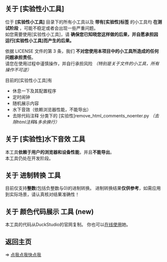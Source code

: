 <!--# 芙芙工具箱各个工具文档-->

## 关于 **[实验性小工具]**
位于 **[实验性小工具]** 目录下的所有小工具以及 **带有[实验性]标签** 的小工具均 **在测试阶段** ，可能不稳定或者会出现一些严重问题。<br>
如您需要使用[实验性小工具]，请 **确保您已知晓您这样做的后果，并自愿承担因运行[实验性小工具]而产生的后果。**<br>

依据 LICENSE 文件的第 3 条，我们 **不对您使用本项目中的小工具所造成的任何问题承担责任**。<br>
请您在使用过程中谨慎操作，并自行承担风险 *（特别是关于文件的小工具，所有操作不可逆）* <br>

目前的[实验性小工具]有
* 休息一下及其配置程序
* 定时闹钟
* 随机展示内容
* 水下音效（依赖浏览器性能，不能导出）
* 去除代码注释 分类下的 [实验性]remove_html_comments_noenter.py *（去除html注释&多余换行）*

## 关于 **[实验性]水下音效** 工具
本工具**依赖于用户的浏览器和设备性能**，并且**不能导出**。<br>
本工具仍处在开发阶段。

## 关于 **进制转换** 工具
目前仅支持**整数**(包括负整数与0)的进制转换。
进制转换结果**仅供参考**，如需应用到实际场景，请认真核对结果准确性！

## 关于 **颜色代码展示** 工具 (new)
本工具的代码从DuckStudio的官网复制。
你也可以[在线使用](https://duckduckstudio.github.io/yazicbs.github.io/Tools/Color.html)她。

## 返回主页
=> [点我点我快点我](https://github.com/DuckDuckStudio/Fufu_Tools/wiki/)